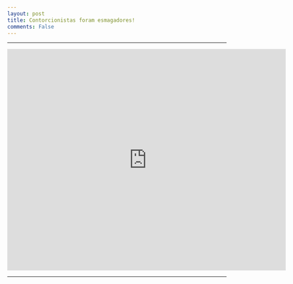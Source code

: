 ```yaml
---
layout: post
title: Contorcionistas foram esmagadores!
comments: False
---
```


<hr>
<iframe src="https://docs.google.com/a/oocn.eu/presentation/d/15phAMKTN-vPgPTKHSKCHgLNss8LCby2USAL_YZXXMB0/embed?start=true&loop=true&delayms=5000" frameborder="0" width="640" height="509" allowfullscreen="true" mozallowfullscreen="true" webkitallowfullscreen="true"></iframe>
<hr>

